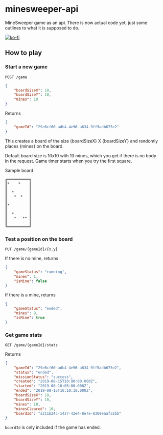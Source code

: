 # minesweeper-api

MineSweeper game as an api.
There is now actual code yet, just some outlines to what it is supposed to do.

[![ko-fi](https://www.ko-fi.com/img/githubbutton_sm.svg)](https://ko-fi.com/N4N6W9C7)

## How to play

### Start a new game

`POST /game`

```json
{
    "boardSizeX": 10,
    "boardSizeY": 10,
    "mines": 10
}
```

Returns

```json
{
    "gameId": "29e6cf60-adb4-4e96-a634-9ff5adb675e2"
}
```

This creates a board of the size {boardSizeX} X {boardSizeY} and randomly places {mines} on the board.

Default board size is 10x10 with 10 mines, which you get if there is no body in the request.
Game timer starts when you try the first square.

Sample board

```
╔══════════╗
║*    *    ║
║          ║
║  *       ║
║   *  *   ║
║          ║
║*         ║
║          ║
║  *       ║
║   *   ** ║
║          ║
╚══════════╝
```

### Test a position on the board

`PUT /game/{gameId}/{x,y}`

If there is no mine, returns

```json
{
    "gameStatus": "running",
    "mines": 1,
    "isMine": false
}
```

If there is a mine, returns

```json
{
    "gameStatus": "ended",
    "mines": 9,
    "isMine": true
}
```

### Get game stats

`GET /game/{gameId}/stats`

Returns

```json
{
    "gameId": "29e6cf60-adb4-4e96-a634-9ff5adb675e2",
    "status": "ended",
    "missionStatus": "success",
    "created": "2019-08-15T10:00:00.000Z",
    "started": "2019-08-10:05:00.000Z",
    "ended": "2019-08-15T10:10:10.000Z",
    "boardSizeX": 10,
    "boardSizeY": 10,
    "mines": 10,
    "minesCleared": 10,
    "boardId": "a211b24c-1427-42e4-8e7e-8369eaaf32bb"
}
```

`boardId` is only included if the game has ended.
